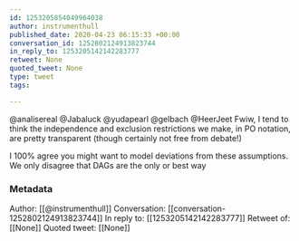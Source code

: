 ```yaml
---
id: 1253205854049964038
author: instrumenthull
published_date: 2020-04-23 06:15:33 +00:00
conversation_id: 1252802124913823744
in_reply_to: 1253205142142283777
retweet: None
quoted_tweet: None
type: tweet
tags:

---
```


@analisereal @Jabaluck @yudapearl @gelbach @HeerJeet Fwiw, I tend to think the independence and exclusion restrictions we make, in PO notation, are pretty transparent (though certainly not free from debate!)

I 100% agree you might want to model deviations from these assumptions. We only disagree that DAGs are the only or best way

### Metadata

Author: [[@instrumenthull]]
Conversation: [[conversation-1252802124913823744]]
In reply to: [[1253205142142283777]]
Retweet of: [[None]]
Quoted tweet: [[None]]
